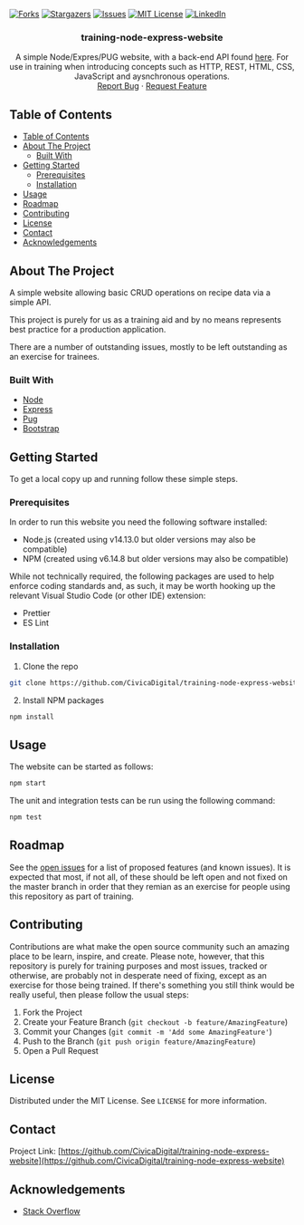 <!--
*** README.md based on https://github.com/othneildrew/Best-README-Template
-->

<!-- PROJECT SHIELDS -->

[![Forks][forks-shield]][forks-url]
[![Stargazers][stars-shield]][stars-url]
[![Issues][issues-shield]][issues-url]
[![MIT License][license-shield]][license-url]
[![LinkedIn][linkedin-shield]][linkedin-url]

<!-- PROJECT LOGO
<br />
<p align="center">
  <a href="https://github.com/CivicaDigital/training-node-express-website">
    <img src="https://nodejs.org/static/images/logos/nodejs-new-pantone-black.ai" alt="Logo" width="122" height="75">
  </a>
-->
  <h3 align="center">training-node-express-website</h3>

  <p align="center">
    A simple Node/Expres/PUG website, with a back-end API found <a href="https://github.com/CivicaDigital/training-node-express-api">here</a>. For use in training when introducing concepts such as HTTP, REST, HTML, CSS, JavaScript and aysnchronous operations. 
    <br />
    <a href="https://github.com/CivicaDigital/training-node-express-website/issues">Report Bug</a>
    ·
    <a href="https://github.com/CivicaDigital/training-node-express-website/issues">Request Feature</a>
  </p>
</p>

<!-- TABLE OF CONTENTS -->

## Table of Contents

- [Table of Contents](#table-of-contents)
- [About The Project](#about-the-project)
  - [Built With](#built-with)
- [Getting Started](#getting-started)
  - [Prerequisites](#prerequisites)
  - [Installation](#installation)
- [Usage](#usage)
- [Roadmap](#roadmap)
- [Contributing](#contributing)
- [License](#license)
- [Contact](#contact)
- [Acknowledgements](#acknowledgements)

<!-- ABOUT THE PROJECT -->

## About The Project

A simple website allowing basic CRUD operations on recipe data via a simple API.

This project is purely for us as a training aid and by no means represents best practice for a production application.

There are a number of outstanding issues, mostly to be left outstanding as an exercise for trainees.

### Built With

- [Node](https://nodejs.org/)
- [Express](https://expressjs.com/)
- [Pug](https://pugjs.org/)
- [Bootstrap](https://getbootstrap.com/)

<!-- GETTING STARTED -->

## Getting Started

To get a local copy up and running follow these simple steps.

### Prerequisites

In order to run this website you need the following software installed:

- Node.js (created using v14.13.0 but older versions may also be compatible)
- NPM (created using v6.14.8 but older versions may also be compatible)

While not technically required, the following packages are used to help enforce coding standards and, as such, it may be worth hooking up the relevant Visual Studio Code (or other IDE) extension:

- Prettier
- ES Lint

### Installation

1. Clone the repo

```sh
git clone https://github.com/CivicaDigital/training-node-express-website.git
```

2. Install NPM packages

```sh
npm install
```

<!-- USAGE EXAMPLES -->

## Usage

The website can be started as follows:

```sh
npm start
```

The unit and integration tests can be run using the following command:

```sh
npm test
```

<!-- ROADMAP -->

## Roadmap

See the [open issues](https://github.com/CivicaDigital/training-node-express-website/issues) for a list of proposed features (and known issues). It is expected that most, if not all, of these should be left open and not fixed on the master branch in order that they remian as an exercise for people using this repository as part of training.

<!-- CONTRIBUTING -->

## Contributing

Contributions are what make the open source community such an amazing place to be learn, inspire, and create. Please note, however, that this repository is purely for training purposes and most issues, tracked or otherwise, are probably not in desperate need of fixing, except as an exercise for those being trained. If there's something you still think would be really useful, then please follow the usual steps:

1. Fork the Project
2. Create your Feature Branch (`git checkout -b feature/AmazingFeature`)
3. Commit your Changes (`git commit -m 'Add some AmazingFeature'`)
4. Push to the Branch (`git push origin feature/AmazingFeature`)
5. Open a Pull Request

<!-- LICENSE -->

## License

Distributed under the MIT License. See `LICENSE` for more information.

<!-- CONTACT -->

## Contact

Project Link: [https://github.com/CivicaDigital/training-node-express-website](https://github.com/CivicaDigital/training-node-express-website)

<!-- ACKNOWLEDGEMENTS -->

## Acknowledgements

- [Stack Overflow](https://stackoverflow.com)

<!-- MARKDOWN LINKS & IMAGES -->
<!-- https://www.markdownguide.org/basic-syntax/#reference-style-links -->

[forks-shield]: https://img.shields.io/github/forks/CivicaDigital/training-node-express-website?label=forks
[forks-url]: https://github.com/CivicaDigital/training-node-express-website/network/members
[stars-shield]: https://img.shields.io/github/stars/CivicaDigital/training-node-express-website
[stars-url]: https://github.com/CivicaDigital/training-node-express-website/stargazers
[issues-shield]: https://img.shields.io/github/issues/CivicaDigital/training-node-express-website
[issues-url]: https://github.com/CivicaDigital/training-node-express-website/issues
[license-shield]: https://img.shields.io/github/license/CivicaDigital/training-node-express-website
[license-url]: https://github.com/CivicaDigital/training-node-express-website/blob/master/LICENSE.txt
[linkedin-shield]: https://img.shields.io/badge/-LinkedIn-black.svg?style=flat-square&logo=linkedin&colorB=555
[linkedin-url]: https://linkedin.com/in/simon-thomas-5a521651

